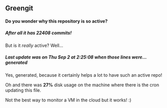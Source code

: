 ## Greengit

#### Do you wonder why this repository is so active?

##### After all it has 22408 commits!

But is it *really* active? Well...

##### Last update was on Thu Sep 2 at 2:25:08 when those lines were... generated

Yes, generated, because it certainly helps a lot to have such an active repo!

Oh and there was **27%** disk usage on the machine
where there is the cron updating this file.

Not the best way to monitor a VM in the cloud but it works! :)
